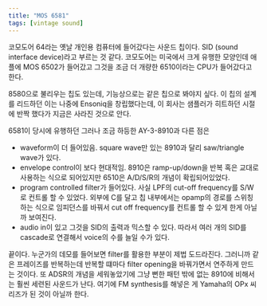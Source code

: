 ```yaml
---
title: "MOS 6581"
tags: [vintage sound]
---
```


코모도어 64라는 옛날 개인용 컴퓨터에 들어갔다는 사운드 칩이다. SID (sound interface device)라고 부르는 것 같다. 코모도어는 미국에서 크게 유행한 모양인데 애플에 MOS 6502가 들어갔고 그것을 조금 더 개량한 6510이라는 CPU가 들어갔다고 한다. 

8580으로 불리우는 칩도 있는데, 기능상으로는 같은 칩으로 봐야지 싶다. 이 칩의 설계를 리드하던 이는 나중에 Ensoniq을 창립했다는데, 이 회사는 샘플러가 히트하던 시절에 반짝 했다가 지금은 사라진 것으로 안다.

6581이 당시에 유행하던 그러나 조금 하등한 AY-3-8910과 다른 점은
- waveform이 더 들어있음. square wave만 있는 8910과 달리 saw/triangle wave가 있다.
- envelope control이 보다 현대적임. 8910은 ramp-up/down을 반복 혹은 교대로 사용하는 식으로 되어있지만 6510은 A/D/S/R의 개념이 확립되어있었다.
- program controlled filter가 들어있다. 사실 LPF의 cut-off frequency를 S/W로 컨트롤 할 수 있었다. 외부에 C를 달고 칩 내부에서는 opamp의 경로를 스위칭하는 식으로 임피던스를 바꿔서 cut off frequency를 컨트롤 할 수 있게 한게 아닐까 보여진다.
- audio in이 있고 그것을 SID의 출력과 믹스할 수 있다. 따라서 여러 개의 SID를 cascade로 연결해서 voice의 수를 늘일 수가 있다.

끝이다. 누군가의 데모를 들어보면 filter를 활용한 부분이 제법 도드라진다. 그러니까 같은 프레이즈를 반복하는데 반복할 떄마다 filter opening을 바꿔가면서 연주하게 만드는 것이다. 또 ADSR의 개념을 세워놓았기에 그냥 뻔한 패턴 밖에 없는 8910에 비해서는 훨씬 세련된 사운드가 난다. 여기에 FM synthesis를 해넣은 게 Yamaha의 OPx 씨리즈가 된 것이 아닐까 한다.
